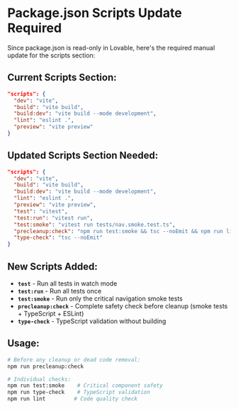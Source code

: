 # Package.json Scripts Update Required

Since package.json is read-only in Lovable, here's the required manual update for the scripts section:

## Current Scripts Section:
```json
"scripts": {
  "dev": "vite",
  "build": "vite build", 
  "build:dev": "vite build --mode development",
  "lint": "eslint .",
  "preview": "vite preview"
}
```

## Updated Scripts Section Needed:
```json
"scripts": {
  "dev": "vite",
  "build": "vite build",
  "build:dev": "vite build --mode development", 
  "lint": "eslint .",
  "preview": "vite preview",
  "test": "vitest",
  "test:run": "vitest run",
  "test:smoke": "vitest run tests/nav.smoke.test.ts",
  "precleanup:check": "npm run test:smoke && tsc --noEmit && npm run lint",
  "type-check": "tsc --noEmit"
}
```

## New Scripts Added:

- **`test`** - Run all tests in watch mode
- **`test:run`** - Run all tests once
- **`test:smoke`** - Run only the critical navigation smoke tests
- **`precleanup:check`** - Complete safety check before cleanup (smoke tests + TypeScript + ESLint)
- **`type-check`** - TypeScript validation without building

## Usage:

```bash
# Before any cleanup or dead code removal:
npm run precleanup:check

# Individual checks:
npm run test:smoke    # Critical component safety
npm run type-check    # TypeScript validation  
npm run lint         # Code quality check
```
